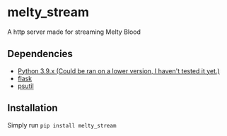 # melty_stream
A http server made for streaming Melty Blood

## Dependencies

 - [Python 3.9.x (Could be ran on a lower version, I haven't tested it yet.)](https://www.python.org/downloads/release/python-395/)
 - [flask](https://pypi.org/project/flask/)
 - [psutil](https://pypi.org/project/psutil/)
## Installation
Simply run `pip install melty_stream`

